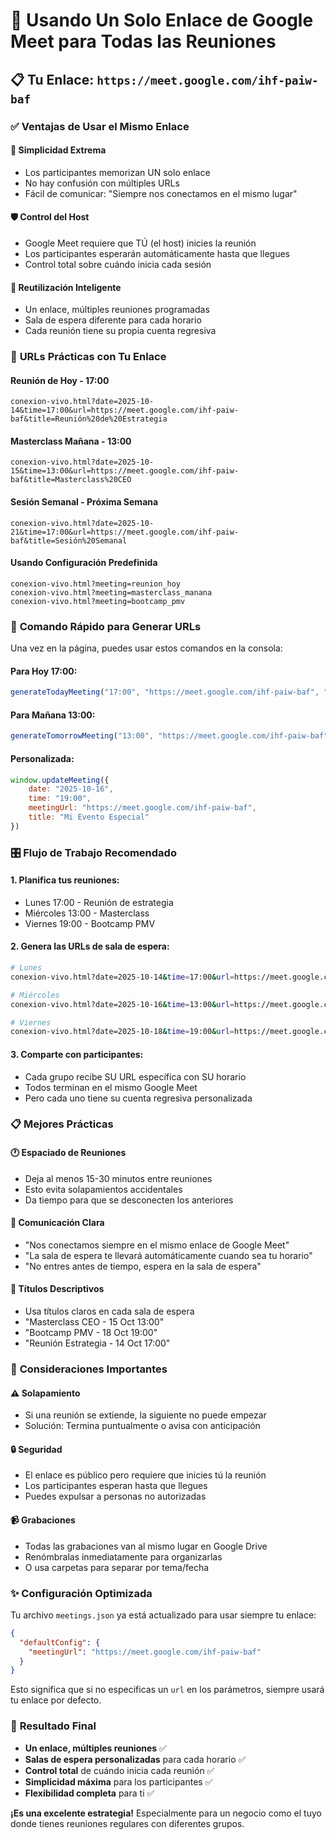 # 🎯 Usando Un Solo Enlace de Google Meet para Todas las Reuniones

## 📋 **Tu Enlace:** `https://meet.google.com/ihf-paiw-baf`

### ✅ **Ventajas de Usar el Mismo Enlace**

#### 🎯 **Simplicidad Extrema**
- Los participantes memorizan UN solo enlace
- No hay confusión con múltiples URLs
- Fácil de comunicar: "Siempre nos conectamos en el mismo lugar"

#### 🛡️ **Control del Host**
- Google Meet requiere que TÚ (el host) inicies la reunión
- Los participantes esperarán automáticamente hasta que llegues
- Control total sobre cuándo inicia cada sesión

#### 🔄 **Reutilización Inteligente**
- Un enlace, múltiples reuniones programadas
- Sala de espera diferente para cada horario
- Cada reunión tiene su propia cuenta regresiva

### 🚀 **URLs Prácticas con Tu Enlace**

#### **Reunión de Hoy - 17:00**
```
conexion-vivo.html?date=2025-10-14&time=17:00&url=https://meet.google.com/ihf-paiw-baf&title=Reunión%20de%20Estrategia
```

#### **Masterclass Mañana - 13:00**
```
conexion-vivo.html?date=2025-10-15&time=13:00&url=https://meet.google.com/ihf-paiw-baf&title=Masterclass%20CEO
```

#### **Sesión Semanal - Próxima Semana**
```
conexion-vivo.html?date=2025-10-21&time=17:00&url=https://meet.google.com/ihf-paiw-baf&title=Sesión%20Semanal
```

#### **Usando Configuración Predefinida**
```
conexion-vivo.html?meeting=reunion_hoy
conexion-vivo.html?meeting=masterclass_manana
conexion-vivo.html?meeting=bootcamp_pmv
```

### 📱 **Comando Rápido para Generar URLs**

Una vez en la página, puedes usar estos comandos en la consola:

#### **Para Hoy 17:00:**
```javascript
generateTodayMeeting("17:00", "https://meet.google.com/ihf-paiw-baf", "Tu Reunión")
```

#### **Para Mañana 13:00:**
```javascript
generateTomorrowMeeting("13:00", "https://meet.google.com/ihf-paiw-baf", "Tu Masterclass")
```

#### **Personalizada:**
```javascript
window.updateMeeting({
    date: "2025-10-16",
    time: "19:00",
    meetingUrl: "https://meet.google.com/ihf-paiw-baf",
    title: "Mi Evento Especial"
})
```

### 🎛️ **Flujo de Trabajo Recomendado**

#### **1. Planifica tus reuniones:**
- Lunes 17:00 - Reunión de estrategia
- Miércoles 13:00 - Masterclass
- Viernes 19:00 - Bootcamp PMV

#### **2. Genera las URLs de sala de espera:**
```bash
# Lunes
conexion-vivo.html?date=2025-10-14&time=17:00&url=https://meet.google.com/ihf-paiw-baf&title=Estrategia

# Miércoles  
conexion-vivo.html?date=2025-10-16&time=13:00&url=https://meet.google.com/ihf-paiw-baf&title=Masterclass

# Viernes
conexion-vivo.html?date=2025-10-18&time=19:00&url=https://meet.google.com/ihf-paiw-baf&title=Bootcamp
```

#### **3. Comparte con participantes:**
- Cada grupo recibe SU URL específica con SU horario
- Todos terminan en el mismo Google Meet
- Pero cada uno tiene su cuenta regresiva personalizada

### 📋 **Mejores Prácticas**

#### **🕐 Espaciado de Reuniones**
- Deja al menos 15-30 minutos entre reuniones
- Esto evita solapamientos accidentales
- Da tiempo para que se desconecten los anteriores

#### **📧 Comunicación Clara**
- "Nos conectamos siempre en el mismo enlace de Google Meet"
- "La sala de espera te llevará automáticamente cuando sea tu horario"
- "No entres antes de tiempo, espera en la sala de espera"

#### **🎯 Títulos Descriptivos**
- Usa títulos claros en cada sala de espera
- "Masterclass CEO - 15 Oct 13:00"
- "Bootcamp PMV - 18 Oct 19:00"
- "Reunión Estrategia - 14 Oct 17:00"

### 🚨 **Consideraciones Importantes**

#### **⚠️ Solapamiento**
- Si una reunión se extiende, la siguiente no puede empezar
- Solución: Termina puntualmente o avisa con anticipación

#### **🔒 Seguridad**
- El enlace es público pero requiere que inicies tú la reunión
- Los participantes esperan hasta que llegues
- Puedes expulsar a personas no autorizadas

#### **📹 Grabaciones**
- Todas las grabaciones van al mismo lugar en Google Drive
- Renómbralas inmediatamente para organizarlas
- O usa carpetas para separar por tema/fecha

### ✨ **Configuración Optimizada**

Tu archivo `meetings.json` ya está actualizado para usar siempre tu enlace:

```json
{
  "defaultConfig": {
    "meetingUrl": "https://meet.google.com/ihf-paiw-baf"
  }
}
```

Esto significa que si no especificas un `url` en los parámetros, siempre usará tu enlace por defecto.

### 🎉 **Resultado Final**

- **Un enlace, múltiples reuniones** ✅
- **Salas de espera personalizadas** para cada horario ✅  
- **Control total** de cuándo inicia cada reunión ✅
- **Simplicidad máxima** para los participantes ✅
- **Flexibilidad completa** para ti ✅

**¡Es una excelente estrategia!** Especialmente para un negocio como el tuyo donde tienes reuniones regulares con diferentes grupos.